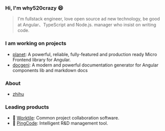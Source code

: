 ### Hi, I'm why520crazy 😄
> I'm fullstack engineer, love open source ad new technology, be good at Angular、TypeScript and Node.js. manager who insist on writing code.

### I am working on projects
- [planet](https://github.com/worktile/ngx-planet): A powerful, reliable, fully-featured and production ready Micro Frontend library for Angular.
- [docgeni](https://github.com/docgeni/docgeni): A modern and powerful documentation generator for Angular components lib and markdown docs

### About 
- [zhihu](https://www.zhihu.com/people/why520crazy)

### Leading products
- 🌱 [Worktile](https://worktile.com): Common project collaboration software.
- 🌱 [PingCode](https://pingcode.com): Intelligent R&D management tool.


<!--
**why520crazy/why520crazy** is a ✨ _special_ ✨ repository because its `README.md` (this file) appears on your GitHub profile.

Here are some ideas to get you started:

- 🔭 I’m currently working on ...
- 🌱 I’m currently learning ...
- 👯 I’m looking to collaborate on ...
- 🤔 I’m looking for help with ...
- 💬 Ask me about ...
- 📫 How to reach me: ...
- 😄 Pronouns: ...
- ⚡ Fun fact: ...
-->
